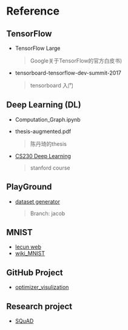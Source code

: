 # Reference

## TensorFlow

* TensorFlow Large

  > Google关于TensorFlow的官方白皮书)

* tensorboard-tensorflow-dev-summit-2017

  > tensorboard 入门


## Deep Learning (DL)

* Computation_Graph.ipynb

* thesis-augmented.pdf 

  > 陈丹琦的thesis
  
* [CS230 Deep Learning](http://cs230.stanford.edu/)

  > stanford course	

## PlayGround

* [dataset generator](https://github.com/jasperam/intern-2018.git) 

  > Branch: jacob

## MNIST

* [lecun web](http://yann.lecun.com/exdb/mnist/)
* [wiki_MNIST](https://en.wikipedia.org/wiki/MNIST_database)

## GitHub Project

* [optimizer_visulization](https://github.com/Jaewan-Yun/optimizer-visualization)

## Research project

* [SQuAD](https://rajpurkar.github.io/SQuAD-explorer/)